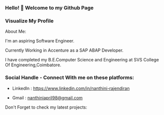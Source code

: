  ### Hello! 👋 Welcome to my Github Page ###
 
 ### Visualize My Profile ###
 
 About Me:
      
 I'm an aspiring Software Engineer.

 Currently Working in Accenture as a SAP ABAP Developer.
       
 I have completed my B.E.Computer Science and Engineering at SVS College Of Engineering,Coimbatore.
 
 ### Social Handle - Connect With me on these platforms: ###
 
 * LinkedIn : <https://www.linkedin.com/in/nanthini-rajendiran>
 
 * Gmail : <nanthiniapril98@gmail.com>
 
 Don't Forget to check my latest projects: 
<!---
NanthiniRajendiran/NanthiniRajendiran is a ✨ special ✨ repository because its `README.md` (this file) appears on your GitHub profile.
You can click the Preview link to take a look at your changes.
--->

